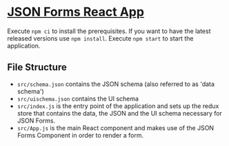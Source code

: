 # [JSON Forms React App](https://jsonforms.io)

Execute `npm ci` to install the prerequisites. If you want to have the latest released versions use `npm install`.
Execute `npm start` to start the application.
 
## File Structure
* `src/schema.json` contains the JSON schema (also referred to as 'data schema')
* `src/uischema.json` contains the UI schema
* `src/index.js` is the entry point of the application and sets up the redux store 
  that contains the data, the JSON and the UI schema necessary for JSON Forms.
* `src/App.js` is the main React component and makes use of the JSON Forms Component
  in order to render a form.